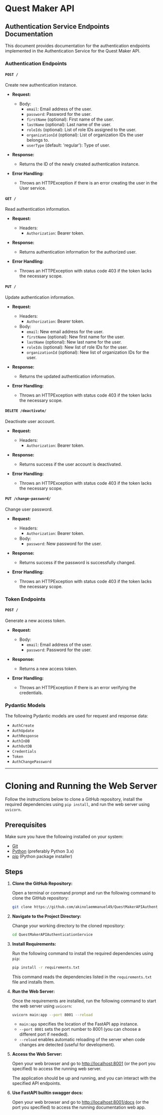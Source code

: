 # Quest Maker API

## Authentication Service Endpoints Documentation

This document provides documentation for the authentication endpoints implemented in the Authentication Service for the Quest Maker API.

### Authentication Endpoints

#### `POST /`

Create new authentication instance.

- **Request:**
  - Body:
    - `email`: Email address of the user.
    - `password`: Password for the user.
    - `firstName` (optional): First name of the user.
    - `lastName` (optional): Last name of the user.
    - `roleIds` (optional): List of role IDs assigned to the user.
    - `organizationId` (optional): List of organization IDs the user belongs to.
    - `userType` (default: 'regular'): Type of user.

- **Response:**
  - Returns the ID of the newly created authentication instance.

- **Error Handling:**
  - Throws an HTTPException if there is an error creating the user in the User service.

#### `GET /`

Read authentication information.

- **Request:**
  - Headers:
    - `Authorization`: Bearer token.

- **Response:**
  - Returns authentication information for the authorized user.

- **Error Handling:**
  - Throws an HTTPException with status code 403 if the token lacks the necessary scope.

#### `PUT /`

Update authentication information.

- **Request:**
  - Headers:
    - `Authorization`: Bearer token.
  - Body:
    - `email`: New email address for the user.
    - `firstName` (optional): New first name for the user.
    - `lastName` (optional): New last name for the user.
    - `roleIds` (optional): New list of role IDs for the user.
    - `organizationId` (optional): New list of organization IDs for the user.

- **Response:**
  - Returns the updated authentication information.

- **Error Handling:**
  - Throws an HTTPException with status code 403 if the token lacks the necessary scope.

#### `DELETE /deactivate/`

Deactivate user account.

- **Request:**
  - Headers:
    - `Authorization`: Bearer token.

- **Response:**
  - Returns success if the user account is deactivated.

- **Error Handling:**
  - Throws an HTTPException with status code 403 if the token lacks the necessary scope.

#### `PUT /change-password/`

Change user password.

- **Request:**
  - Headers:
    - `Authorization`: Bearer token.
  - Body:
    - `password`: New password for the user.

- **Response:**
  - Returns success if the password is successfully changed.

- **Error Handling:**
  - Throws an HTTPException with status code 403 if the token lacks the necessary scope.

### Token Endpoints

#### `POST /`

Generate a new access token.

- **Request:**
  - Body:
    - `email`: Email address of the user.
    - `password`: Password for the user.

- **Response:**
  - Returns a new access token.

- **Error Handling:**
  - Throws an HTTPException if there is an error verifying the credentials.

### Pydantic Models

The following Pydantic models are used for request and response data:

- `AuthCreate`
- `AuthUpdate`
- `AuthResponse`
- `AuthInDB`
- `AuthOutDB`
- `Credentials`
- `Token`
- `AuthChangePassword`

---

# Cloning and Running the Web Server

Follow the instructions below to clone a GitHub repository, install the required dependencies using `pip install`, and run the web server using `uvicorn`.

## Prerequisites

Make sure you have the following installed on your system:

- [Git](https://git-scm.com/)
- [Python](https://www.python.org/) (preferably Python 3.x)
- [pip](https://pip.pypa.io/) (Python package installer)

## Steps

1. **Clone the GitHub Repository:**

   Open a terminal or command prompt and run the following command to clone the GitHub repository:

   ```bash
   git clone https://github.com/akinolaemmanuel49/QuestMakerAPIAuthenticationService.git
   ```

2. **Navigate to the Project Directory:**

   Change your working directory to the cloned repository:

   ```bash
   cd QuestMakerAPIAuthenticationService
   ```

3. **Install Requirements:**

   Run the following command to install the required dependencies using `pip`:

   ```bash
   pip install -r requirements.txt
   ```

   This command reads the dependencies listed in the `requirements.txt` file and installs them.

4. **Run the Web Server:**

   Once the requirements are installed, run the following command to start the web server using `uvicorn`:

   ```bash
   uvicorn main:app --port 8001 --reload
   ```

   - `main:app` specifies the location of the FastAPI app instance.
   - `--port 8001` sets the port number to 8001 (you can choose a different port if needed).
   - `--reload` enables automatic reloading of the server when code changes are detected (useful for development).

5. **Access the Web Server:**

   Open your web browser and go to [http://localhost:8001](http://localhost:8001) (or the port you specified) to access the running web server.

   The application should be up and running, and you can interact with the specified API endpoints.

6. **Use FastAPI builtin swagger docs:**

    Open your web browser and go to [http://localhost:8001/docs](http://localhost:8001/docs) (or the port you specified) to access the running documentation web app.